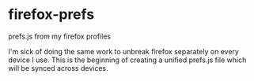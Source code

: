 # firefox-prefs
prefs.js from my firefox profiles

I'm sick of doing the same work to unbreak firefox separately on every device I use.
This is the beginning of creating a unified prefs.js file which will be synced across devices.
